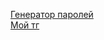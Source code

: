 [Генератор паролей](https://kotarsis8413.github.io/myProjects/passwordGenerator)
<br/>
[Мой тг](https://t.me/kotarsis8413/)
